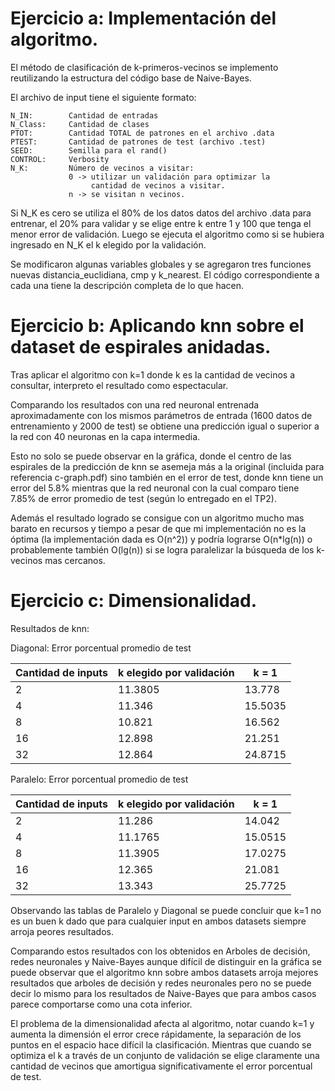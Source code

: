 Ejercicio a: Implementación del algoritmo.
==========================================

El método de clasificación de k-primeros-vecinos se implemento
reutilizando la estructura del código base de Naive-Bayes.

El archivo de input tiene el siguiente formato:

    N_IN:        Cantidad de entradas
    N_Class:     Cantidad de clases
    PTOT:        Cantidad TOTAL de patrones en el archivo .data
    PTEST:       Cantidad de patrones de test (archivo .test)
    SEED:        Semilla para el rand()
    CONTROL:     Verbosity
    N_K:         Número de vecinos a visitar:
                 0 -> utilizar un validación para optimizar la
                      cantidad de vecinos a visitar.
                 n -> se visitan n vecinos.

Si N_K es cero se utiliza el 80% de los datos datos del archivo .data
para entrenar, el 20% para validar y se elige entre k entre 1 y 100
que tenga el menor error de validación. Luego se ejecuta el algoritmo
como si se hubiera ingresado en N_K el k elegido por la validación.

Se modificaron algunas variables globales y se agregaron tres
funciones nuevas distancia_euclidiana, cmp y k_nearest. El código
correspondiente a cada una tiene la descripción completa de lo que
hacen.

Ejercicio b: Aplicando knn sobre el dataset de espirales anidadas.
==================================================================

Tras aplicar el algoritmo con k=1 donde k es la cantidad de vecinos a
consultar, interpreto el resultado como espectacular.

Comparando los resultados con una red neuronal entrenada
aproximadamente con los mismos parámetros de entrada (1600 datos de
entrenamiento y 2000 de test) se obtiene una predicción igual o
superior a la red con 40 neuronas en la capa intermedia.

Esto no solo se puede observar en la gráfica, donde el centro de las
espirales de la predicción de knn se asemeja más a la original
(incluida para referencia c-graph.pdf) sino también en el error de
test, donde knn tiene un error del 5.8% mientras que la red neuronal
con la cual comparo tiene 7.85% de error promedio de test (según lo
entregado en el TP2).

Además el resultado logrado se consigue con un algoritmo mucho mas
barato en recursos y tiempo a pesar de que mi implementación no es la
óptima (la implementación dada es O(n^2)) y podría lograrse O(n*lg(n))
o probablemente también O(lg(n)) si se logra paralelizar la búsqueda
de los k-vecinos mas cercanos.


Ejercicio c: Dimensionalidad.
=============================

Resultados de knn:

Diagonal: Error porcentual promedio de test

|Cantidad de inputs | k elegido por validación | k = 1  |
|-------------------|--------------------------|--------|
| 2  | 11.3805               | 13.778 |
| 4  | 11.346                | 15.5035|
| 8  | 10.821                | 16.562 |
| 16 | 12.898                | 21.251 |
| 32 | 12.864                | 24.8715|


Paralelo:		Error porcentual promedio de test

| Cantidad de inputs | k elegido por validación | k = 1 |
|--------------------|--------------------------|-------|
| 2  | 11.286  | 14.042  |
| 4  | 11.1765 | 15.0515 |
| 8  | 11.3905 | 17.0275 |
| 16 | 12.365  | 21.081  |
| 32 | 13.343  | 25.7725 |

Observando las tablas de Paralelo y Diagonal se puede concluir que k=1
no es un buen k dado que para cualquier input en ambos datasets
siempre arroja peores resultados.

Comparando estos resultados con los obtenidos en Arboles de decisión,
redes neuronales y Naive-Bayes aunque difícil de distinguir en la
gráfica se puede observar que el algoritmo knn sobre ambos datasets
arroja mejores resultados que arboles de decisión y redes neuronales
pero no se puede decir lo mismo para los resultados de Naive-Bayes que
para ambos casos parece comportarse como una cota inferior.


El problema de la dimensionalidad afecta al algoritmo, notar cuando
k=1 y aumenta la dimensión el error crece rápidamente, la separación
de los puntos en el espacio hace difícil la clasificación. Mientras
que cuando se optimiza el k a través de un conjunto de validación se
elige claramente una cantidad de vecinos que amortigua
significativamente el error porcentual de test.
